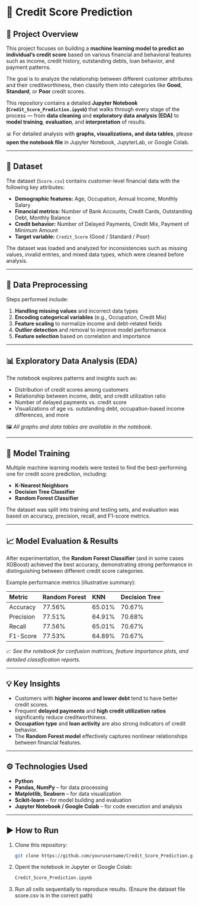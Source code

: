 # 🧠 Credit Score Prediction

## 📘 Project Overview
This project focuses on building a **machine learning model to predict an individual’s credit score** based on various financial and behavioral features such as income, credit history, outstanding debts, loan behavior, and payment patterns.  

The goal is to analyze the relationship between different customer attributes and their creditworthiness, then classify them into categories like **Good**, **Standard**, or **Poor** credit scores.

This repository contains a detailed **Jupyter Notebook (`Credit_Score_Prediction.ipynb`)** that walks through every stage of the process — from **data cleaning** and **exploratory data analysis (EDA)** to **model training**, **evaluation**, and **interpretation** of results.  

📊 For detailed analysis with **graphs, visualizations, and data tables**, please **open the notebook file** in Jupyter Notebook, JupyterLab, or Google Colab.

---

## 📂 Dataset
The dataset (`Score.csv`) contains customer-level financial data with the following key attributes:
- **Demographic features:** Age, Occupation, Annual Income, Monthly Salary  
- **Financial metrics:** Number of Bank Accounts, Credit Cards, Outstanding Debt, Monthly Balance  
- **Credit behavior:** Number of Delayed Payments, Credit Mix, Payment of Minimum Amount  
- **Target variable:** `Credit_Score` (Good / Standard / Poor)

The dataset was loaded and analyzed for inconsistencies such as missing values, invalid entries, and mixed data types, which were cleaned before analysis.

---

## 🧹 Data Preprocessing
Steps performed include:
1. **Handling missing values** and incorrect data types  
2. **Encoding categorical variables** (e.g., Occupation, Credit Mix)  
3. **Feature scaling** to normalize income and debt-related fields  
4. **Outlier detection** and removal to improve model performance  
5. **Feature selection** based on correlation and importance  

---

## 📊 Exploratory Data Analysis (EDA)
The notebook explores patterns and insights such as:
- Distribution of credit scores among customers  
- Relationship between income, debt, and credit utilization ratio  
- Number of delayed payments vs. credit score  
- Visualizations of age vs. outstanding debt, occupation-based income differences, and more  

🖼️ *All graphs and data tables are available in the notebook.*

---

## 🧠 Model Training
Multiple machine learning models were tested to find the best-performing one for credit score prediction, including:
- **K-Nearest Neighbors**  
- **Decision Tree Classifier**  
- **Random Forest Classifier**  

The dataset was split into training and testing sets, and evaluation was based on accuracy, precision, recall, and F1-score metrics.

---

## 📈 Model Evaluation & Results
After experimentation, the **Random Forest Classifier** (and in some cases XGBoost) achieved the best accuracy, demonstrating strong performance in distinguishing between different credit score categories.

Example performance metrics (illustrative summary):

| Metric | Random Forest | KNN | Decision Tree |
|:-------|:--------------|:-------------------|:---------------|
| Accuracy | 77.56% | 65.01% | 70.67% |
| Precision | 77.51% | 64.91% | 70.68% |
| Recall | 77.56% | 65.01% | 70.67% |
| F1-Score | 77.53% | 64.89% | 70.67% |

📈 *See the notebook for confusion matrices, feature importance plots, and detailed classification reports.*

---

## 💡 Key Insights
- Customers with **higher income and lower debt** tend to have better credit scores.  
- Frequent **delayed payments** and **high credit utilization ratios** significantly reduce creditworthiness.  
- **Occupation type** and **loan activity** are also strong indicators of credit behavior.  
- The **Random Forest model** effectively captures nonlinear relationships between financial features.

---

## ⚙️ Technologies Used
- **Python**  
- **Pandas, NumPy** – for data processing  
- **Matplotlib, Seaborn** – for data visualization  
- **Scikit-learn** – for model building and evaluation  
- **Jupyter Notebook / Google Colab** – for code execution and analysis  

---

## ▶️ How to Run
1. Clone this repository:  
   ```bash
   git clone https://github.com/yourusername/Credit_Score_Prediction.git
2. Opent the notebook in Jupyter or Google Colab:
   ```bash
   Credit_Score_Prediction.ipynb
3. Run all cells sequentially to reproduce results.
   (Ensure the dataset file score.csv is in the correct path)
   
